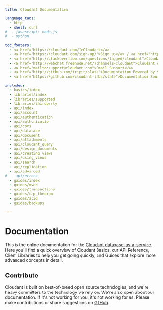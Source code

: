 ```yaml
---
title: Cloudant Documentation

language_tabs:
  - http 
  - shell: curl
#  - javascript: node.js
#  - python

toc_footers:
  - <a href="https://cloudant.com/">Cloudant</a>
  - <a href="https://cloudant.com/sign-up/">Sign up</a> / <a href="https://cloudant.com/sign-in/">Sign in</a>
  - <a href="http://stackoverflow.com/questions/tagged/cloudant">Cloudant on StackOverflow</a>
  - <a href="http://webchat.freenode.net/?channels=cloudant">Cloudant on IRC</a>
  - <a href="mailto:support@cloudant.com">Email Support</a>
  - <a href='http://github.com/tripit/slate'>Documentation Powered by Slate</a>
  - <a href="https://github.com/cloudant-labs/slate">Documentation Source</a>

includes:
  - basics/index
  - libraries/index
  - libraries/supported
  - libraries/thirdparty
  - api/index
  - api/account
  - api/authentication
  - api/authorization
  - api/cors
  - api/database
  - api/document
  - api/attachments
  - api/cloudant_query
  - api/design_documents
  - api/creating_views
  - api/using_views
  - api/search
  - api/replication
  - api/advanced
#  - api/errors
  - guides/index
  - guides/mvcc
  - guides/transactions
  - guides/cap_theorem
  - guides/acid
  - guides/backups

---
```


# Documentation

This is the online documentation for the [Cloudant database-as-a-service](https://cloudant.com/). Here you'll find a quick overview of Cloudant Basics, our API Reference, Client Libraries to help you get going quickly, and Guides that explore more advanced concepts in detail.

## Contribute
Cloudant is built on best-of-breed open source technologies, and we're heavy committers to the technology we rely on. We're also open about our documentation. If it's not working for you, it's not working for us. Please make contributions or share suggestions on [GitHub](https://github.com/cloudant-labs/slate).


<div id="why_cloudant"></div>

